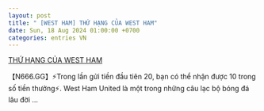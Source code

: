 ```yaml
---
layout: post
title: " [WEST HAM] THỨ HẠNG CỦA WEST HAM"
date: Sun, 18 Aug 2024 01:00:00 +0700
categories: entries VN
---
```

[THỨ HẠNG CỦA WEST HAM](https://dbnd.phutho.gov.vn/images/Flags/08181/2325.html)

【N666.GG】⚡Trong lần gửi tiền đầu tiên 20, bạn có thể nhận được 10 trong số tiền thưởng⚡. West Ham United là một trong những câu lạc bộ bóng đá lâu đời ...


